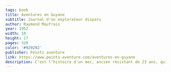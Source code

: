 ```yaml
---
tags: book
title: Aventures en Guyane
subtitle: Journal d'un explorateur disparu
author: Raymond Maufrais
year: 1952
width: 10
height: 17
pages: 320
color: '#929292'
publisher: Points aventure
link: https://www.points-aventure.com/aventures-en-guyane
description: C'est l'histoire d'un mec, ancien résistant de 23 ans, qui part en Guyane. Et ça tourne mal, mais alors vraiment mal. Nous n'aurions pas pu lire ce passionnant récit d'aventure si un indien n'avait pas retrouvé les carnets de l'homme disparu dans les profondeurs de la jungle amazonienne… Si cette lecture macabre n'a pas suffit pour vous déprimer, <cite>À la recherche de mon fils</cite>, témoignagne du père de Raymond, comptable Toulousain ayant cherché son fils pendant 12 ans dans la jungle, est simplement déchirant.
---
```

